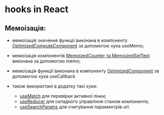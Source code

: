 # hooks in React

## Мемоізація:

- мемоізація значення функції виконана в компоненту [OptimizedComputeComponent](https://github.com/SunnyTany/lesson50-hw48-react-hooks/blob/main/src/components/use-useMemo/OptimizedComponent/index.tsx) за допомогою хука useMemo;
- мемоізація компонентів [MemoizedCounter та MemoizedSetText](https://github.com/SunnyTany/lesson50-hw48-react-hooks/blob/main/src/components/use-memo/index.tsx) виконана за допомогою memo;
- мемоізація функції виконана в компоненту [OptimizedComponent](https://github.com/SunnyTany/lesson50-hw48-react-hooks/blob/main/src/components/use-useCallback/OptimizedComponent/index.tsx) за допомогою хука useCallback

- також використані в додатку такі хуки:
  - [useMatch](https://github.com/SunnyTany/lesson50-hw48-react-hooks/blob/main/src/components/use-useMatch/Navigation/index.tsx) для перевірки активної лінки;
  - [useReducer](https://github.com/SunnyTany/lesson50-hw48-react-hooks/blob/main/src/components/use-useReducer/Counter/index.tsx) для складного управління станом компонента;
  - [useSearchParams](https://github.com/SunnyTany/lesson50-hw48-react-hooks/blob/main/src/components/use-useSearchParams/SearchParamsComponent/index.tsx) для считування параментрів url.
